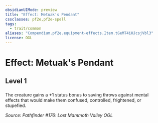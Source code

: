 ```yaml
---
obsidianUIMode: preview
title: "Effect: Metuak's Pendant"
cssclasses: pf2e,pf2e-spell
tags:
  - trait/common
aliases: "Compendium.pf2e.equipment-effects.Item.tGeMT4iHJcsjVbl3"
license: OGL
---
```

# Effect: Metuak's Pendant
## Level 1
### 






The creature gains a +1 status bonus to saving throws against mental effects that would make them confused, controlled, frightened, or stupefied.

*Source: Pathfinder #176: Lost Mammoth Valley*
*OGL*